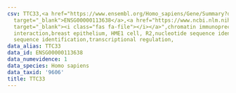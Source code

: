 ```yaml
---
csv: TTC33,<a href="https://www.ensembl.org/Homo_sapiens/Gene/Summary?db=core;g=ENSG00000113638"
  target="_blank">ENSG00000113638</a>,<a href="https://www.ncbi.nlm.nih.gov/pubmed/22863008"
  target="_blank"><i class="fas fa-file"></i></a>",chromatin immunoprecipitation assay,direct
  interaction,breast epithelium, HME1 cell, R2,nucleotide sequence identification,nucleotide
  sequence identification,transcriptional regulation,
data_alias: TTC33
data_id: ENSG00000113638
data_numevidence: 1
data_species: Homo sapiens
data_taxid: '9606'
title: TTC33
---
```

